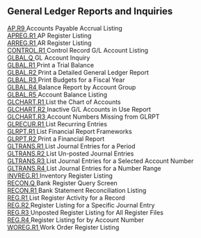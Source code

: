 ##  General Ledger Reports and Inquiries

<PageHeader />

[ AP.R9 ](../../../rover/AP-OVERVIEW/AP-REPORT/AP-R1/AP-R9) Accounts Payable Accrual Listing   
[ APREG.R1 ](../../../rover/AP-OVERVIEW/AP-REPORT/APREG-R1) AP Register Listing   
[ ARREG.R1 ](../../../rover/AR-OVERVIEW/AR-REPORT/ARREG-R1) AR Register Listing   
[ CONTROL.R1 ](CONTROL-R1/README.md) Control Record G/L Account Listing   
[ GLBAL.Q ](GLBAL-Q/README.md) GL Account Inquiry   
[ GLBAL.R1 ](GLBAL-R1/README.md) Print a Trial Balance   
[ GLBAL.R2 ](GLBAL-R2/README.md) Print a Detailed General Ledger Report   
[ GLBAL.R3 ](GLBAL-R3/README.md) Print Budgets for a Fiscal Year   
[ GLBAL.R4 ](../../../rover/AP-OVERVIEW/AP-ENTRY/AP-E/CHECKS-E/AP-CONTROL/GLCHART-E/GLCHART-E-1/GLCHART-P2/GLBAL-R4) Balance Report by Account Group   
[ GLBAL.R5 ](GLBAL-R5/README.md) Account Balance Listing   
[ GLCHART.R1 ](GLCHART-R1/README.md) List the Chart of Accounts   
[ GLCHART.R2 ](../../../rover/AP-OVERVIEW/AP-ENTRY/AP-E/CHECKS-E/AP-CONTROL/GLCHART-E/GLCHART-E-1/GLCHART-R2) Inactive G/L Accounts in Use Report   
[ GLCHART.R3 ](GLCHART-R3/README.md) Account Numbers Missing from GLRPT   
[ GLRECUR.R1 ](GLRECUR-R1/README.md) List Recurring Entries   
[ GLRPT.R1 ](GLRPT-R1/README.md) List Financial Report Frameworks   
[ GLRPT.R2 ](GLRPT-R2/README.md) Print a Financial Report   
[ GLTRANS.R1 ](GLTRANS-R1/README.md) List Journal Entries for a Period   
[ GLTRANS.R2 ](../../../rover/AP-OVERVIEW/AP-ENTRY/ACCT-CONTROL/ACCT-CONTROL-1/ar-e/AR-E-1/CASH-E/recon-e/RECON-E-1/GLTRANS-R2) List Un-posted Journal Entries   
[ GLTRANS.R3 ](GLTRANS-R3/README.md) List Journal Entries for a Selected Account Number   
[ GLTRANS.R4 ](GLTRANS-R4/README.md) List Journal Entries for a Number Range   
[ INVREG.R1 ](INVREG-R1/README.md) Inventory Register Listing   
[ RECON.Q ](RECON-Q/README.md) Bank Register Query Screen   
[ RECON.R1 ](RECON-R1/README.md) Bank Statement Reconciliation Listing   
[ REG.R1 ](REG-R1/README.md) List Register Activity for a Record   
[ REG.R2 ](REG-R2/README.md) Register Listing for a Specific Journal Entry   
[ REG.R3 ](REG-R3/README.md) Unposted Register Listing for All Register Files   
[ REG.R4 ](REG-R4/README.md) Register Listing for by Account Number   
[ WOREG.R1 ](WOREG-R1/README.md) Work Order Register Listing   
  
<badge text= "Version 8.10.57" vertical="middle" />

<PageFooter />